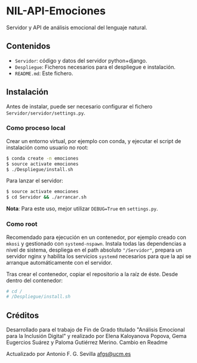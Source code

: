 # NIL-API-Emociones

Servidor y API de análisis emocional del lenguaje natural.

## Contenidos

- `Servidor`: código y datos del servidor python+django.
- `Despliegue`: Ficheros necesarios para el despliegue e instalación.
- `README.md`: Este fichero.
 
## Instalación

Antes de instalar, puede ser necesario configurar el fichero
`Servidor/servidor/settings.py`.

### Como proceso local

Crear un entorno virtual, por ejemplo con conda, y ejecutar el script de
instalación como usuario no root:

```sh
$ conda create -n emociones
$ source activate emociones
$ ./Despliegue/install.sh
```

Para lanzar el servidor:

```sh
$ source activate emociones
$ cd Servidor && ./arrancar.sh
```

**Nota**: Para este uso, mejor utilizar `DEBUG=True` en `settings.py`.

### Como root

Recomendado para ejecución en un contenedor, por ejemplo creado con `mkosi` y
gestionado con `systemd-nspawn`. Instala todas las dependencias a nivel de
sistema, despliega en el path absoluto `"/Servidor"`, prepara un servidor nginx
y habilita los servicios `systemd` necesarios para que la api se arranque
automáticamente con el servidor.

Tras crear el contenedor, copiar el repositorio a la raíz de éste. Desde dentro
del contenedor:

```sh
# cd /
# /Despliegue/install.sh
```

## Créditos

Desarrollado para el trabajo de Fin de Grado titulado "Análisis Emocional para
la Inclusión Digital" y realizado por Elena Kaloyanova Popova, Gema Eugercios
Suárez y Paloma Gutiérrez Merino.
Cambio en Readme

Actualizado por Antonio F. G. Sevilla <afgs@ucm.es>
